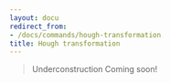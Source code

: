 ```yaml
---
layout: docu
redirect_from:
- /docs/commands/hough-transformation
title: Hough transformation
---
```


> Underconstruction Coming soon!